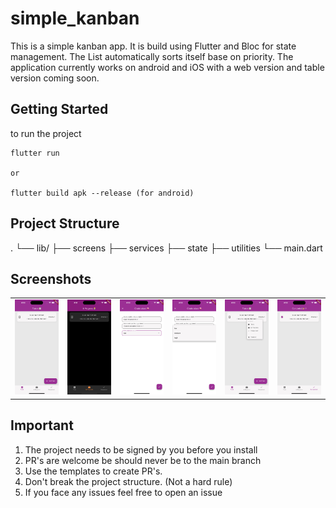 # simple_kanban

This is a simple kanban app. It is build using Flutter and Bloc for state management.
The List automatically sorts itself base on priority. The application currently works
on android and iOS with a web version and table version coming soon.

## Getting Started

to run the project

```
flutter run

or

flutter build apk --release (for android)
```

## Project Structure

.
└── lib/
├── screens
├── services
├── state
├── utilities
└── main.dart

## Screenshots

<table>
  <tr>
    <td><img src="screen_shots/to_do_screen.png" width="200"/></td>
    <td><img src="screen_shots/in_progress.png" width="200"/></td>
    <td><img src="screen_shots/create_task.png" width="200"/></td>
    <td><img src="screen_shots/create_task_priority_drop_down.png" width="200"/></td>
    <td><img src="screen_shots/context_menu.png" width="200"/></td>
    <td><img src="screen_shots/completed.png" width="200"/></td>
  </tr>
</table>

## Important

1. The project needs to be signed by you before you install
2. PR's are welcome be should never be to the main branch
3. Use the templates to create PR's.
4. Don't break the project structure. (Not a hard rule)
5. If you face any issues feel free to open an issue
